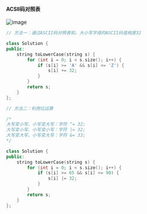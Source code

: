#### ACSII码对照表

![image](https://user-images.githubusercontent.com/86143164/128653995-c0fbe965-9dd4-4b75-87a8-466cc4b198c2.png)


```C++
// 方法一：通过ASCII码对照表知，大小写字母的ASCII码值相差32

class Solution {
public:
    string toLowerCase(string s) {
        for (int i = 0; i < s.size(); i++) {
            if (s[i] >= 'A' && s[i] <= 'Z') {
                s[i] += 32;
            }
        }
        return s;
    }
};

```

```C++
// 方法二：利用位运算

/*
大写变小写、小写变大写：字符 ^= 32;
大写变小写、小写变小写：字符 |= 32;
大写变大写、小写变大写：字符 &= 33;
*/

class Solution {
public:
    string toLowerCase(string s) {
        for (int i = 0; i < s.size(); i++) {
            if (s[i] >= 65 && s[i] <= 90) {
                s[i] |= 32;
            }
        }
        return s;
    }
};

```
